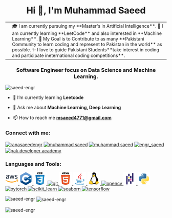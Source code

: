 <h1 align="center">Hi 👋, I'm Muhammad Saeed</h1>
<table>
  <tr>
    <td>
    <td valign="center">
      🎓 I am currently pursuing my **Master's in Artificial Intelligence**.
      🌱 I am currently learning **LeetCode** and also interested in **Machine Learning**.
      🎯 My Goal is to Contribute to as many **Pakistani Community to learn coding and represent to Pakistan in the world** as possible.
      ✨ I love to guide Pakistani Students**take interest in coding and participate ineternational coding competitions**.
    </td>
    </td>
 </tr>
</table>
  
<h3 align="center">Software Engineer focus on Data Science and Machine Learning.</h3>

<p align="left"> <img src="https://komarev.com/ghpvc/?username=saeed-engr&label=Profile%20views&color=0e75b6&style=flat" alt="saeed-engr" /> </p>

- 🌱 I’m currently learning **Leetcode**

- 💬 Ask me about **Machine Learning, Deep Learning**

- 📫 How to reach me **msaeed4771@gmail.com**

<h3 align="left">Connect with me:</h3>
<p align="left">
<a href="https://twitter.com/ranasaeedengr" target="blank"><img align="center" src="https://raw.githubusercontent.com/rahuldkjain/github-profile-readme-generator/master/src/images/icons/Social/twitter.svg" alt="ranasaeedengr" height="30" width="40" /></a>
<a href="https://linkedin.com/in/muhammad saeed" target="blank"><img align="center" src="https://raw.githubusercontent.com/rahuldkjain/github-profile-readme-generator/master/src/images/icons/Social/linked-in-alt.svg" alt="muhammad saeed" height="30" width="40" /></a>
<a href="https://fb.com/muhammad saeed" target="blank"><img align="center" src="https://raw.githubusercontent.com/rahuldkjain/github-profile-readme-generator/master/src/images/icons/Social/facebook.svg" alt="muhammad saeed" height="30" width="40" /></a>
<a href="https://instagram.com/engr_saeed" target="blank"><img align="center" src="https://raw.githubusercontent.com/rahuldkjain/github-profile-readme-generator/master/src/images/icons/Social/instagram.svg" alt="engr_saeed" height="30" width="40" /></a>
<a href="https://www.youtube.com/c/pak developer academy" target="blank"><img align="center" src="https://raw.githubusercontent.com/rahuldkjain/github-profile-readme-generator/master/src/images/icons/Social/youtube.svg" alt="pak developer academy" height="30" width="40" /></a>
</p>

<h3 align="left">Languages and Tools:</h3>
<p align="left"> <a href="https://aws.amazon.com" target="_blank" rel="noreferrer"> <img src="https://raw.githubusercontent.com/devicons/devicon/master/icons/amazonwebservices/amazonwebservices-original-wordmark.svg" alt="aws" width="40" height="40"/> </a> <a href="https://www.w3schools.com/cpp/" target="_blank" rel="noreferrer"> <img src="https://raw.githubusercontent.com/devicons/devicon/master/icons/cplusplus/cplusplus-original.svg" alt="cplusplus" width="40" height="40"/> </a> <a href="https://www.w3schools.com/css/" target="_blank" rel="noreferrer"> <img src="https://raw.githubusercontent.com/devicons/devicon/master/icons/css3/css3-original-wordmark.svg" alt="css3" width="40" height="40"/> </a> <a href="https://git-scm.com/" target="_blank" rel="noreferrer"> <img src="https://www.vectorlogo.zone/logos/git-scm/git-scm-icon.svg" alt="git" width="40" height="40"/> </a> <a href="https://www.w3.org/html/" target="_blank" rel="noreferrer"> <img src="https://raw.githubusercontent.com/devicons/devicon/master/icons/html5/html5-original-wordmark.svg" alt="html5" width="40" height="40"/> </a> <a href="https://www.java.com" target="_blank" rel="noreferrer"> <img src="https://raw.githubusercontent.com/devicons/devicon/master/icons/java/java-original.svg" alt="java" width="40" height="40"/> </a> <a href="https://www.linux.org/" target="_blank" rel="noreferrer"> <img src="https://raw.githubusercontent.com/devicons/devicon/master/icons/linux/linux-original.svg" alt="linux" width="40" height="40"/> </a> <a href="https://opencv.org/" target="_blank" rel="noreferrer"> <img src="https://www.vectorlogo.zone/logos/opencv/opencv-icon.svg" alt="opencv" width="40" height="40"/> </a> <a href="https://pandas.pydata.org/" target="_blank" rel="noreferrer"> <img src="https://raw.githubusercontent.com/devicons/devicon/2ae2a900d2f041da66e950e4d48052658d850630/icons/pandas/pandas-original.svg" alt="pandas" width="40" height="40"/> </a> <a href="https://www.python.org" target="_blank" rel="noreferrer"> <img src="https://raw.githubusercontent.com/devicons/devicon/master/icons/python/python-original.svg" alt="python" width="40" height="40"/> </a> <a href="https://pytorch.org/" target="_blank" rel="noreferrer"> <img src="https://www.vectorlogo.zone/logos/pytorch/pytorch-icon.svg" alt="pytorch" width="40" height="40"/> </a> <a href="https://scikit-learn.org/" target="_blank" rel="noreferrer"> <img src="https://upload.wikimedia.org/wikipedia/commons/0/05/Scikit_learn_logo_small.svg" alt="scikit_learn" width="40" height="40"/> </a> <a href="https://seaborn.pydata.org/" target="_blank" rel="noreferrer"> <img src="https://seaborn.pydata.org/_images/logo-mark-lightbg.svg" alt="seaborn" width="40" height="40"/> </a> <a href="https://www.tensorflow.org" target="_blank" rel="noreferrer"> <img src="https://www.vectorlogo.zone/logos/tensorflow/tensorflow-icon.svg" alt="tensorflow" width="40" height="40"/> </a> </p>

<p><img align="left" src="https://github-readme-stats.vercel.app/api/top-langs?username=saeed-engr&show_icons=true&locale=en&layout=compact" alt="saeed-engr" /></p>

<p>&nbsp;<img align="center" src="https://github-readme-stats.vercel.app/api?username=saeed-engr&show_icons=true&locale=en" alt="saeed-engr" /></p>

<p><img align="center" src="https://github-readme-streak-stats.herokuapp.com/?user=saeed-engr&" alt="saeed-engr" /></p>

